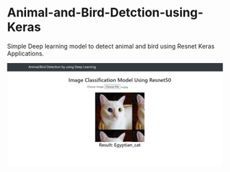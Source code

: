 # Animal-and-Bird-Detction-using-Keras
Simple Deep learning model to detect animal and bird using Resnet Keras Applications. 

<img src="https://github.com/erdivyang10/Animal-and-Bird-Detction-using-Keras/blob/main/uploads/git-images.png">
